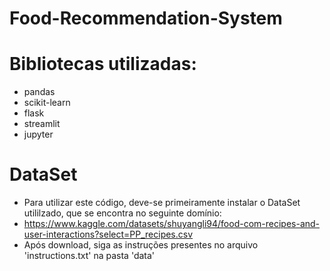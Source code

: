 # Food-Recommendation-System

# Bibliotecas utilizadas:
* pandas
* scikit-learn
* flask
* streamlit
* jupyter

# DataSet

* Para utilizar este código, deve-se primeiramente instalar o DataSet utililzado, que se encontra no seguinte domínio:
* https://www.kaggle.com/datasets/shuyangli94/food-com-recipes-and-user-interactions?select=PP_recipes.csv
* Após download, siga as instruções presentes no arquivo 'instructions.txt' na pasta 'data'
